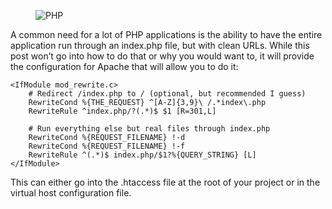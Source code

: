 <figure><img loading="lazy" decoding="async" src="php-logo-transparent-6-e1694523486642-940x565.png" alt="PHP"></figure>

A common need for a lot of PHP applications is the ability to have the entire application run through an index.php file, but with clean URLs. While this post won’t go into how to do that or why you would want to, it will provide the configuration for Apache that will allow you to do it:

```apacheconf
<IfModule mod_rewrite.c>
    # Redirect /index.php to / (optional, but recommended I guess)
    RewriteCond %{THE_REQUEST} ^[A-Z]{3,9}\ /.*index\.php
    RewriteRule ^index.php/?(.*)$ $1 [R=301,L]

    # Run everything else but real files through index.php
    RewriteCond %{REQUEST_FILENAME} !-d
    RewriteCond %{REQUEST_FILENAME} !-f
    RewriteRule ^(.*)$ index.php/$1?%{QUERY_STRING} [L]
</IfModule>
```

This can either go into the .htaccess file at the root of your project or in the virtual host configuration file.